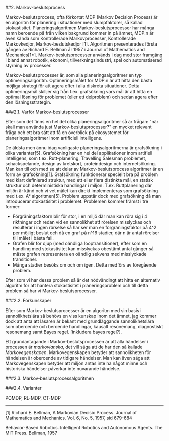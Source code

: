 ##2. Markov-beslutsprocess


Markov-beslutsprocess, ofta förkortat MDP (Markov Decision Process) är en algoritm för planering i situationer med slumpfaktorer, så kallad stokastisitet. Planeringsalgoritmen Markov-beslutsprocesser har många namn beroende på från vilken bakgrund kommer in på ämnet, MDP:n är även kända som Kontrollerade Markovprocesser, Kontrollerade Markovkedjor, Markov-beslutskedjor [1]. Algoritmen presenterades första gången av Richard E. Bellman år 1957 i Journal of Mathematics and Mechanics[1*]. Markov-beslutsprocesser används i dag med stor framgång i bland annat robotik, ekonomi, tillverkningsindustri, spel och automatiserad styrning av processer.

Markov-beslutsprocesser är, som alla planeringsalgoritmer en typ optimeringsalgoritm. Optimeringsmålet för MDP:n är att hitta den bästa möjliga strategi för att agera efter i alla diskreta situationer. Detta optimeringsmål skilljer sig från t.ex. grafsökning vars mål är att hitta en optimal lösning för problemet (eller ett delproblem) och sedan agera efter den lösningsstrategin.



###2.1. Varför Markov-beslutsprocesser

Efter som det finns en hel del olika planeringsalgoritmer så är frågan: "när skall man använda just Markov-beslutsprocesser?" en mycket relevant fråga och ett bra sätt att få en överblick på ekosystemet för planeringsalgoritmer inom artificiell intelligens.

De äldsta men ännu idag vanligaste planeringsalgoritmerna är grafsökning i olika varianter[5]. Grafsökning har en hel del applikationer inom artifiell intelligens, som t.ex. Rutt-planering, Travelling Salesman problemet, schackspelande, design av kretskort, proteindesign och internetsökning. Man kan till och med se att delar av Markov-beslutsprocess algoritmer är en form av grafsökning[1]. Grafsökning funktionerar speciellt bra på problem med klart definierad struktur, med ett eller flera distinkta mål, en statisk struktur och deterministiska handlingar i miljön. T.ex. Ruttplanering där miljön är känd och vi vet målet kan direkt implementeras som grafsökning med t.ex. A* algoritmen[5]. Problem uppstår dock med grafsökning då man introducerar stokastisitet i problemet. Problemen kommer främst i tre former: 

*   Förgräningsfaktorn blir för stor, i en miljö där man kan röra sig i 4 riktningar och redan vid en sannolikhet att rörelsen misslyckas och resulterar i ingen rörselse så har ser man en förgräningsfaktor på 4^2 per möjligt beslut och då en graf på n^16 stadier, där n är antal rörelser till målet i bästa fall.
*  Grafen blir för djup (med oändliga looptransitioner), efter som en handling med stokastisitet kan misslyckas obestämt antal gånger så måste grafen representera en oändlig sekvens med misslyckade transitioner.
*  Många stadier besöks om och om igen. Detta medförs av föregående problem.


Efter som vi har dessa problem så är det nödvändingt att hitta en alternativ algoritm för att hantera stokastisitet i planeringsproblem och till detta problem så har vi Markov-beslutsprocesser.


###2.2. Förkunskaper

Efter som Markov-beslutsprocesser är en algoritm med sin basis i sannolikhetslära så behövs en viss kunskap inom det ämnet, jag kommer dock att anta att läsaren är bekant med grundläggande sannolikhetslära som oberoende och beroende handlingar, kausalt resonemang, diagnostiskt resonemang samt Bayes regel. [inkludera bayes regel?].

Ett grundantagande i Markov-beslutsprocessen är att alla händelser i processen är *markovianska*, det vill säga att de har den så kallade *Markovegenskapen*. Markovegenskapen betyder att sannolikheten för händelsen är oberoende av tidigare händelser. Man kan även säga att Markovegenskapen betyder att miljön antas inte ha något minne och historiska händelser påverkar inte nuvarande händelse.


###2.3. Markov-beslutsprocessalgoritmen




###2.4. Varianter

POMDP, RL-MDP, CT-MDP















---

[1] Richard E. Bellman, A Markovian Decisio Process. Journal of Mathematics and Mechanics. Vol. 6, No. 5, 1957, sid 679-684

Behavior-Based Robotics. Intelligent Robotics and Autonomous Agents. The MIT Press. Bellman, 1957